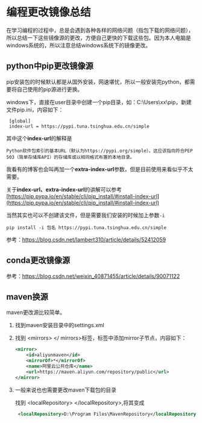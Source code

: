 # 编程更改镜像总结

在学习编程的过程中，总是会遇到各种各样的网络问题（指包下载的网络问题），所以总结一下这些镜像源的更改，方便自己更快的下载这些包。因为本人电脑是windows系统的，所以注意总结windows系统下的镜像更改。



## python中pip更改镜像源

pip安装包的时候默认都是从国外安装，网速堪忧，所以一般安装完python，都需要将自己使用的pip源进行更换。

windows下，直接在user目录中创建一个pip目录，如：C:\Users\xx\pip，新建文件pip.ini，内容如下：

```text
 [global]
 index-url = https://pypi.tuna.tsinghua.edu.cn/simple
```

其中这个**index-url**的解释是

```
Python软件包索引的基本URL（默认为https://pypi.org/simple）。这应该指向符合PEP 503（简单存储库API）的存储库或以相同格式布置的本地目录。
```

我看有的博客也会叫再加一个**extra-index-url**参数，但是目前使用来看似乎不太需要。

关于**index-url、extra-index-url**的讲解可以参考[https://pip.pypa.io/en/stable/cli/pip_install/#install-index-url](https://pip.pypa.io/en/stable/cli/pip_install/#install-index-url)

当然其实也可以不创建该文件，但是需要我们安装的时候加上参数`-i`

```
pip install -i 包名 https://pypi.tuna.tsinghua.edu.cn/simple
```

参考：https://blog.csdn.net/lambert310/article/details/52412059



## conda更改镜像源

参考：https://blog.csdn.net/weixin_40871455/article/details/90071122



## maven换源

maven更改源比较简单。

1. 找到maven安装目录中的settings.xml

2. 找到 \<mirrors>  </ mirrors>标签，标签中添加mirror子节点，内容如下：

   ```xml
   <mirror>
       <id>aliyunmaven</id>
       <mirrorOf>*</mirrorOf>
       <name>阿里云公共仓库</name>
       <url>https://maven.aliyun.com/repository/public</url>
   </mirror>
   ```

3. 一般来说也也需要更改maven下载包的目录

   找到 \<localRepository> \</localRepository>,将其变成

   ```xml
    <localRepository>D:\Program Files\MavenRepository</localRepository>
   ```

   